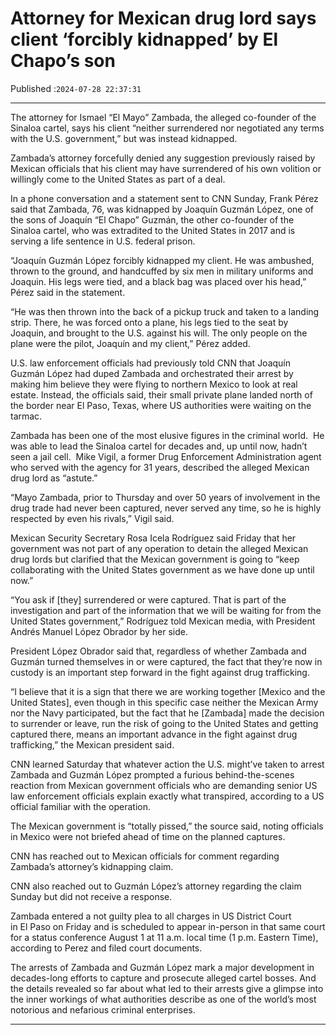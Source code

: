 # Attorney for Mexican drug lord says client ‘forcibly kidnapped’ by El Chapo’s son

Published :`2024-07-28 22:37:31`

---

The attorney for Ismael “El Mayo” Zambada, the alleged co-founder of the Sinaloa cartel, says his client “neither surrendered nor negotiated any terms with the U.S. government,” but was instead kidnapped.

Zambada’s attorney forcefully denied any suggestion previously raised by Mexican officials that his client may have surrendered of his own volition or willingly come to the United States as part of a deal.

In a phone conversation and a statement sent to CNN Sunday, Frank Pérez said that Zambada, 76, was kidnapped by Joaquín Guzmán López, one of the sons of Joaquín “El Chapo” Guzmán, the other co-founder of the Sinaloa cartel, who was extradited to the United States in 2017 and is serving a life sentence in U.S. federal prison.

“Joaquín Guzmán López forcibly kidnapped my client. He was ambushed, thrown to the ground, and handcuffed by six men in military uniforms and Joaquin. His legs were tied, and a black bag was placed over his head,” Pérez said in the statement.

“He was then thrown into the back of a pickup truck and taken to a landing strip. There, he was forced onto a plane, his legs tied to the seat by Joaquin, and brought to the U.S. against his will. The only people on the plane were the pilot, Joaquín and my client,” Pérez added.

U.S. law enforcement officials had previously told CNN that Joaquín Guzmán López had duped Zambada and orchestrated their arrest by making him believe they were flying to northern Mexico to look at real estate. Instead, the officials said, their small private plane landed north of the border near El Paso, Texas, where US authorities were waiting on the tarmac.

Zambada has been one of the most elusive figures in the criminal world.  He was able to lead the Sinaloa cartel for decades and, up until now, hadn’t seen a jail cell.  Mike Vigil, a former Drug Enforcement Administration agent who served with the agency for 31 years, described the alleged Mexican drug lord as “astute.”

“Mayo Zambada, prior to Thursday and over 50 years of involvement in the drug trade had never been captured, never served any time, so he is highly respected by even his rivals,” Vigil said.

Mexican Security Secretary Rosa Icela Rodríguez said Friday that her government was not part of any operation to detain the alleged Mexican drug lords but clarified that the Mexican government is going to “keep collaborating with the United States government as we have done up until now.”

“You ask if [they] surrendered or were captured. That is part of the investigation and part of the information that we will be waiting for from the United States government,” Rodríguez told Mexican media, with President Andrés Manuel López Obrador by her side.

President López Obrador said that, regardless of whether Zambada and Guzmán turned themselves in or were captured, the fact that they’re now in custody is an important step forward in the fight against drug trafficking.

“I believe that it is a sign that there we are working together [Mexico and the United States], even though in this specific case neither the Mexican Army nor the Navy participated, but the fact that he [Zambada] made the decision to surrender or leave, run the risk of going to the United States and getting captured there, means an important advance in the fight against drug trafficking,” the Mexican president said.

CNN learned Saturday that whatever action the U.S. might’ve taken to arrest Zambada and Guzmán López prompted a furious behind-the-scenes reaction from Mexican government officials who are demanding senior US law enforcement officials explain exactly what transpired, according to a US official familiar with the operation.

The Mexican government is “totally pissed,” the source said, noting officials in Mexico were not briefed ahead of time on the planned captures.

CNN has reached out to Mexican officials for comment regarding Zambada’s attorney’s kidnapping claim.

CNN also reached out to Guzmán López’s attorney regarding the claim Sunday but did not receive a response.

Zambada entered a not guilty plea to all charges in US District Court in El Paso on Friday and is scheduled to appear in-person in that same court for a status conference August 1 at 11 a.m. local time (1 p.m. Eastern Time), according to Perez and filed court documents.

The arrests of Zambada and Guzmán López mark a major development in decades-long efforts to capture and prosecute alleged cartel bosses. And the details revealed so far about what led to their arrests give a glimpse into the inner workings of what authorities describe as one of the world’s most notorious and nefarious criminal enterprises.

---

